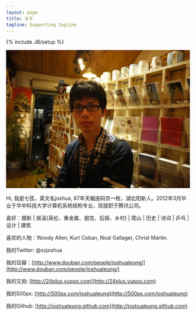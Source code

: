 ```yaml
---
layout: page
title: 关于
tagline: Supporting tagline
---
```

{% include JB/setup %}

![Photo of Joshua](/photos/joshua.jpg)

Hi, 我是七弦，英文名joshua, 87年天蝎座码农一枚，湖北阳新人。2012年3月毕业于华中科技大学计算机系统结构专业，现就职于腾讯公司。

喜好：摄影 | 摇滚(英伦、重金属、朋克、后摇、乡村) | 爬山 | 历史 | 诗词 | 乒乓 | 设计 | 建筑

喜欢的人物：Woody Allen, Kurt Coban, Noal Gallager, Christ Martin.


我的Twitter: @szjoshua

我的豆瓣：[http://www.douban.com/people/joshualeung/](http://www.douban.com/people/joshualeung/)

我的又拍: [http://24plus.yupoo.com](http://24plus.yupoo.com)

我的500px: [http://500px.com/joshualeung](http://500px.com/joshualeung)

我的Github: [http://joshualeung.github.com](http://joshualeung.github.com)




